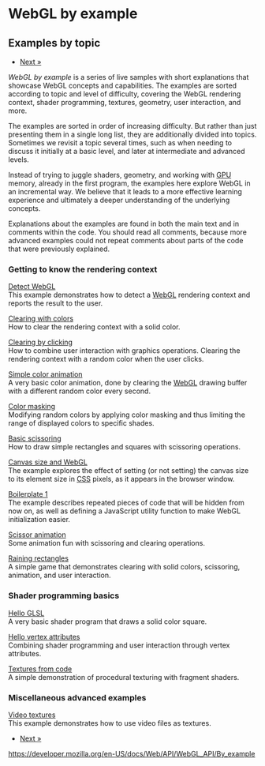 WebGL by example
================

Examples by topic
-----------------

-   <a href="by_example/detect_webgl" class="button minimal">Next »</a>

*WebGL by example* is a series of live samples with short explanations that showcase WebGL concepts and capabilities. The examples are sorted according to topic and level of difficulty, covering the WebGL rendering context, shader programming, textures, geometry, user interaction, and more.

The examples are sorted in order of increasing difficulty. But rather than just presenting them in a single long list, they are additionally divided into topics. Sometimes we revisit a topic several times, such as when needing to discuss it initially at a basic level, and later at intermediate and advanced levels.

Instead of trying to juggle shaders, geometry, and working with [GPU](https://developer.mozilla.org/en-US/docs/Glossary/GPU) memory, already in the first program, the examples here explore WebGL in an incremental way. We believe that it leads to a more effective learning experience and ultimately a deeper understanding of the underlying concepts.

Explanations about the examples are found in both the main text and in comments within the code. You should read all comments, because more advanced examples could not repeat comments about parts of the code that were previously explained.

### Getting to know the rendering context

[Detect WebGL](by_example/detect_webgl)  
This example demonstrates how to detect a [WebGL](https://developer.mozilla.org/en-US/docs/Glossary/WebGL) rendering context and reports the result to the user.

[Clearing with colors](by_example/clearing_with_colors)  
How to clear the rendering context with a solid color.

[Clearing by clicking](by_example/clearing_by_clicking)  
How to combine user interaction with graphics operations. Clearing the rendering context with a random color when the user clicks.

[Simple color animation](by_example/simple_color_animation)  
A very basic color animation, done by clearing the [WebGL](https://developer.mozilla.org/en-US/docs/Glossary/WebGL) drawing buffer with a different random color every second.

[Color masking](by_example/color_masking)  
Modifying random colors by applying color masking and thus limiting the range of displayed colors to specific shades.

[Basic scissoring](by_example/basic_scissoring)  
How to draw simple rectangles and squares with scissoring operations.

[Canvas size and WebGL](by_example/canvas_size_and_webgl)  
The example explores the effect of setting (or not setting) the canvas size to its element size in [CSS](https://developer.mozilla.org/en-US/docs/Glossary/CSS) pixels, as it appears in the browser window.

[Boilerplate 1](by_example/boilerplate_1)  
The example describes repeated pieces of code that will be hidden from now on, as well as defining a JavaScript utility function to make WebGL initialization easier.

[Scissor animation](by_example/scissor_animation)  
Some animation fun with scissoring and clearing operations.

[Raining rectangles](by_example/raining_rectangles)  
A simple game that demonstrates clearing with solid colors, scissoring, animation, and user interaction.

### Shader programming basics

[Hello GLSL](by_example/hello_glsl)  
A very basic shader program that draws a solid color square.

[Hello vertex attributes](by_example/hello_vertex_attributes)  
Combining shader programming and user interaction through vertex attributes.

[Textures from code](by_example/textures_from_code)  
A simple demonstration of procedural texturing with fragment shaders.

### Miscellaneous advanced examples

[Video textures](by_example/video_textures)  
This example demonstrates how to use video files as textures.

-   <a href="by_example/detect_webgl" class="button minimal">Next »</a>

<a href="https://developer.mozilla.org/en-US/docs/Web/API/WebGL_API/By_example" class="_attribution-link">https://developer.mozilla.org/en-US/docs/Web/API/WebGL_API/By_example</a>
